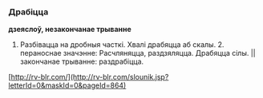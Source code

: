 ### Драбіцца
**дзеяслоў, незакончанае трыванне**

1. Разбівацца на дробныя часткі. Хвалі драбяцца аб скалы. 2. пераноснае значэнне: Расчляняцца, раздзяляцца. Драбяцца сілы. || закончанае трыванне: раздрабіцца.

<a rel="author">[http://rv-blr.com/](http://rv-blr.com/slounik.jsp?letterId=0&maskId=0&pageId=864)</a>
